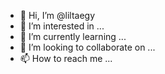 - 👋 Hi, I’m @liltaegy
- 👀 I’m interested in ...
- 🌱 I’m currently learning ...
- 💞️ I’m looking to collaborate on ...
- 📫 How to reach me ...

<!---
liltaegy/liltaegy is a ✨ special ✨ repository because its `README.md` (this file) appears on your GitHub profile.
You can click the Preview link to take a look at your changes.
--->

